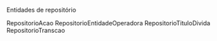 Entidades de repositório

RepositorioAcao
RepositorioEntidadeOperadora
RepositorioTituloDivida
RepositorioTranscao